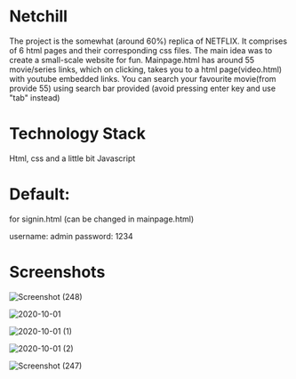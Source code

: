 # Netchill

The project is the somewhat (around 60%) replica of NETFLIX. It comprises of 6 html pages and their corresponding css files. The main idea was to create a small-scale website for fun. Mainpage.html has around 55 movie/series links, which on clicking, takes you to a html page(video.html) with youtube embedded links. You can search your favourite movie(from provide 55) using search bar provided (avoid pressing enter key and use "tab" instead)

# Technology Stack
Html, css and a little bit Javascript

# Default:

for signin.html (can be changed in mainpage.html)

username: admin
password: 1234

# Screenshots


![Screenshot (248)](https://user-images.githubusercontent.com/56402483/94815485-3469b080-0418-11eb-8202-934fe34f56b7.png)

![2020-10-01](https://user-images.githubusercontent.com/56402483/94815487-35024700-0418-11eb-93b5-6eb343888d70.png)

![2020-10-01 (1)](https://user-images.githubusercontent.com/56402483/94815481-33388380-0418-11eb-911c-67f5b521ae80.png)

![2020-10-01 (2)](https://user-images.githubusercontent.com/56402483/94815468-316ec000-0418-11eb-95d7-dc4f82a28f9e.png)

![Screenshot (247)](https://user-images.githubusercontent.com/56402483/94815482-33d11a00-0418-11eb-814e-06b497b36609.png)


